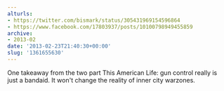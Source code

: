```yaml
---
alturls:
- https://twitter.com/bismark/status/305431969154596864
- https://www.facebook.com/17803937/posts/10100798949455859
archive:
- 2013-02
date: '2013-02-23T21:40:30+00:00'
slug: '1361655630'
---
```


One takeaway from the two part This American Life: gun control really is just a bandaid. It won't change the reality of inner city warzones.

